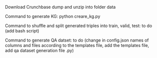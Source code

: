 Download Crunchbase dump and unzip into folder data

Command to generate KG: python creare_kg.py

Command to shuffle and split generated triples into train, valid, test: to do (add bash script)

Command to generate QA datset: to do (change in config.json names of columns and files according to the templates file, add the templates file, add qa dataset generation file .py)

